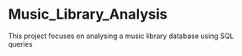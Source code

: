 # Music_Library_Analysis
This project focuses on analysing a music library database using SQL queries
